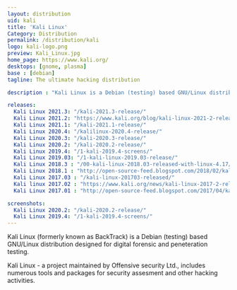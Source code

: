 ```yaml
---
layout: distribution
uid: kali
title: 'Kali Linux'
Category: Distribution
permalink: /distribution/kali
logo: kali-logo.png
preview: Kali_Linux.jpg
home_page: https://www.kali.org/
desktops: [gnome, plasma]
base : [debian]
tagline: The ultimate hacking distribution

description : "Kali Linux is a Debian (testing) based GNU/Linux distribution designed for digital forensic and peneteration testing. Stories and updates on Kali Linux"

releases:
  Kali Linux 2021.3: "/kali-2021.3-release/"
  Kali Linux 2021.2: "https://www.kali.org/blog/kali-linux-2021-2-release/"
  Kali Linux 2021.1: "/kali-2021.1-release/"
  Kali Linux 2020.4: "/kalilinux-2020.4-release/"
  Kali Linux 2020.3: "/kali-2020.3-release/"
  Kali Linux 2020.2: "/kali-2020.2-release/"
  Kali Linux 2019.4: "/1-kali-2019.4-screens/"
  Kali Linux 2019.03: "/1-kali-linux-2019.03-release/"
  Kali Linux 2018.3 : "/00-kali-linux-2018.03-released-with-linux-4.17/"
  Kali Linux 2018.1 : "http://open-source-feed.blogspot.com/2018/02/kali-linux-20181-released-with-amd.html"
  Kali Linux 2017.03 : "/kali-linux-201703-released/"
  Kali linux 2017.02 : "https://www.kali.org/news/kali-linux-2017-2-release/"
  Kali Linux 2017.01 : "http://open-source-feed.blogspot.com/2017/04/kali-linux-20171-released-with-cool.html"

screenshots:
  Kali Linux 2020.2: "/kali-2020.2-release/"
  Kali Linux 2019.4: "/1-kali-2019.4-screens/"
---
```


Kali Linux (formerly known as BackTrack) is a Debian (testing) based GNU/Linux distribution designed for digital forensic and peneteration testing.

Kali Linux - a project maintained by Offensive security Ltd., includes numerous tools and packages for security assesment and other hacking activities.
